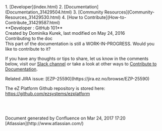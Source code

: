 <div id="page">
<div id="main" class="aui-page-panel">
<div id="main-header">
<div id="breadcrumb-section">
1.  [Developer](index.html)
2.  [Documentation](Documentation_31429504.html)
3.  [Community Resources](Community-Resources_31429530.html)
4.  [How to Contribute](How-to-Contribute_31429587.html)

</div>
**Developer : GitHub 101**

</div>
<div id="content" class="view">
<div class="page-metadata">
Created by Dominika Kurek, last modified on May 24, 2016

</div>
<div id="main-content" class="wiki-content group">
<div class="contentLayout2">
<div class="columnLayout two-right-sidebar"
data-layout="two-right-sidebar">
<div class="cell normal" data-type="normal">
<div class="innerCell">
<div
class="confluence-information-macro confluence-information-macro-tip">
Contributing to the doc

<div class="confluence-information-macro-body">
This part of the documentation is still a WORK-IN-PROGRESS. Would you like to contribute to it?

If you have any thoughts or tips to share, let us know in the comments below, visit our [Slack channel](http://ez-community-on-slack.herokuapp.com/) or take a look at other ways to [Contribute to Documentation](https://doc.ez.no/display/DEVELOPER/Contribute+to+Documentation).

</div>
</div>
Related JIRA issue: [EZP-25590](https://jira.ez.no/browse/EZP-25590)

The eZ Platform Github repository is stored here: <https://github.com/ezsystems/ezplatform>

 

</div>
</div>
<div class="cell aside" data-type="aside">
<div class="innerCell">
 

</div>
</div>
</div>
</div>
</div>
</div>
</div>
<div id="footer" role="contentinfo">
<div class="section footer-body">
Document generated by Confluence on Mar 24, 2017 17:20

<div id="footer-logo">
[Atlassian](http://www.atlassian.com/)

</div>
</div>
</div>
</div>

